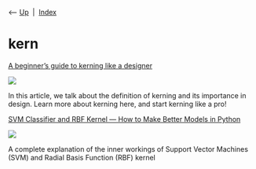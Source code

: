<div class="nav">

⟵ [Up](index.html)  \|  [Index](index.html)

</div>

# kern

<div class="cards">

<div class="card">

<div class="card-title">

[A beginner’s guide to kerning like a
designer](https://www.canva.com/learn/kerning)

</div>

<div class="card-image">

[![](https://learn.canva.com/wp-content/uploads/2015/09/A-beginner%E2%80%99s-guide-to-kerning-like-a-designer-featured-image.jpg)](https://www.canva.com/learn/kerning)

</div>

In this article, we talk about the definition of kerning and its
importance in design. Learn more about kerning here, and start kerning
like a pro!

</div>

<div class="card">

<div class="card-title">

[SVM Classifier and RBF Kernel — How to Make Better Models in
Python](https://towardsdatascience.com/svm-classifier-and-rbf-kernel-how-to-make-better-models-in-python-73bb4914af5b?source=rss----7f60cf5620c9---4)

</div>

<div class="card-image">

[![](https://miro.medium.com/v2/resize:fill:1200:632/g:fp:0.49:0.48/1*eTraVvz2Xe4BRXVW3tQOcg.png)](https://towardsdatascience.com/svm-classifier-and-rbf-kernel-how-to-make-better-models-in-python-73bb4914af5b?source=rss----7f60cf5620c9---4)

</div>

A complete explanation of the inner workings of Support Vector Machines
(SVM) and Radial Basis Function (RBF) kernel

</div>

</div>
